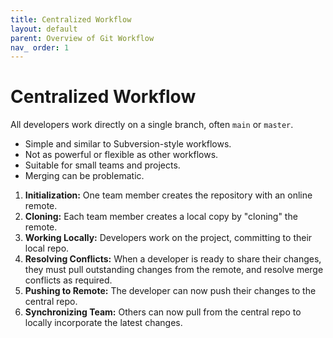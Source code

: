 ```yaml
---
title: Centralized Workflow
layout: default
parent: Overview of Git Workflow
nav_ order: 1
---
```


# Centralized Workflow

All developers work directly on a single branch, often `main` or `master`.

- Simple and similar to Subversion-style workflows.
- Not as powerful or flexible as other workflows.
- Suitable for small teams and projects.
- Merging can be problematic.

1. **Initialization:** One team member creates the repository with an online remote.
2. **Cloning:** Each team member creates a local copy by "cloning" the remote.
3. **Working Locally:** Developers work on the project, committing to their local repo.
4. **Resolving Conflicts:** When a developer is ready to share their changes, they
must pull outstanding changes from the remote, and resolve merge conflicts as
required.
5. **Pushing to Remote:** The developer can now push their changes to the central
repo.
6. **Synchronizing Team:** Others can now pull from the central repo to locally
incorporate the latest changes.
